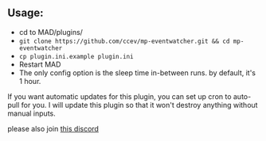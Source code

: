 ## Usage:
- cd to MAD/plugins/
- `git clone https://github.com/ccev/mp-eventwatcher.git && cd mp-eventwatcher`
- `cp plugin.ini.example plugin.ini`
- Restart MAD
- The only config option is the sleep time in-between runs. by default, it's 1 hour.

If you want automatic updates for this plugin, you can set up cron to auto-pull for you. I will update this plugin so that it won't destroy anything without manual inputs.

please also join [this discord](https://discord.gg/cMZs5tk)
